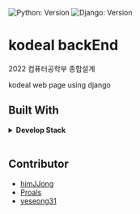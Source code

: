 ![Python: Version](https://img.shields.io/badge/python-3.9.9-blue)
![Django: Version](https://img.shields.io/badge/Django-3.1.14-blue)

# kodeal backEnd
2022 컴퓨터공학부 종합설계

kodeal web page using django

## Built With
<details> <summary> <b> Develop Stack   </b></summary>
</br>

* ![Python](https://img.shields.io/badge/-Python-000000?style=flat&logo=python)
* ![Django](https://img.shields.io/badge/-Django-000000?style=flat&logo=django)
* ![MariaDB](https://img.shields.io/badge/-MariaDB-000000?style=flat&logo=mariadb)  
* ![AWS EC2](https://img.shields.io/badge/-EC2-000000?style=flat&logo=amazon-aws)  

</details>
</br>

## Contributor
* [himJJong](https://github.com/himJJong) <br>
* [Proals](https://github.com/Proals) <br>
* [yeseong31](https://github.com/yeseong31) <br>
